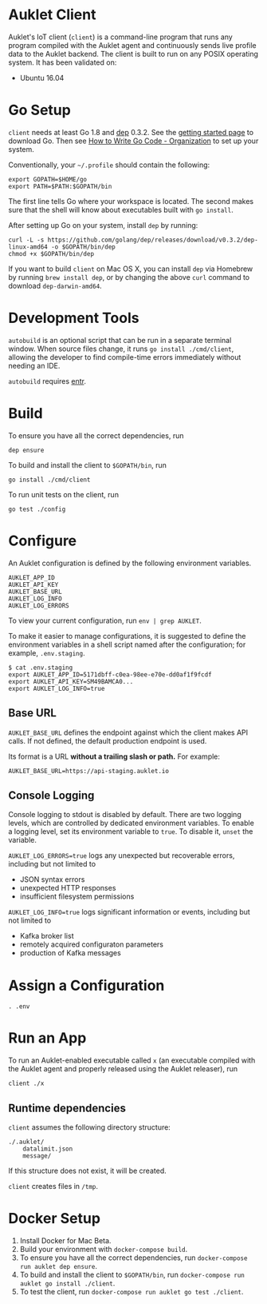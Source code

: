 # Auklet Client

Auklet's IoT client (`client`) is a command-line program that runs any program
compiled with the Auklet agent and continuously sends live profile data to the
Auklet backend. The client is built to run on any POSIX operating system. It has
been validated on:

- Ubuntu 16.04

# Go Setup

`client` needs at least Go 1.8 and [dep][godep] 0.3.2. See the
[getting started page][gs] to download Go. Then see [How to Write Go Code -
Organization][org] to set up your system.

[godep]: https://github.com/golang/dep
[gs]: https://golang.org/doc/install
[org]: https://golang.org/doc/code.html#Organization

Conventionally, your `~/.profile` should contain the following:

	export GOPATH=$HOME/go
	export PATH=$PATH:$GOPATH/bin

The first line tells Go where your workspace is located. The second makes sure
that the shell will know about executables built with `go install`.

After setting up Go on your system, install `dep` by running:

	curl -L -s https://github.com/golang/dep/releases/download/v0.3.2/dep-linux-amd64 -o $GOPATH/bin/dep
	chmod +x $GOPATH/bin/dep

If you want to build `client` on Mac OS X, you can install `dep` via
Homebrew by running `brew install dep`, or by changing the above `curl` command
to download `dep-darwin-amd64`.

# Development Tools

`autobuild` is an optional script that can be run in a separate terminal window.
When source files change, it runs `go install ./cmd/client`, allowing the developer to find
compile-time errors immediately without needing an IDE.

`autobuild` requires [entr](http://www.entrproject.org/).

# Build

To ensure you have all the correct dependencies, run

	dep ensure

To build and install the client to `$GOPATH/bin`, run

	go install ./cmd/client

To run unit tests on the client, run

	go test ./config

# Configure

An Auklet configuration is defined by the following environment variables.

	AUKLET_APP_ID
	AUKLET_API_KEY
	AUKLET_BASE_URL
	AUKLET_LOG_INFO
	AUKLET_LOG_ERRORS

To view your current configuration, run `env | grep AUKLET`.

To make it easier to manage configurations, it is suggested to define the
environment variables in a shell script named after the configuration; for
example, `.env.staging`.

	$ cat .env.staging
	export AUKLET_APP_ID=5171dbff-c0ea-98ee-e70e-dd0af1f9fcdf
	export AUKLET_API_KEY=SM49BAMCA0...
	export AUKLET_LOG_INFO=true

## Base URL

`AUKLET_BASE_URL` defines the endpoint against which the client makes API calls.
If not defined, the default production endpoint is used.

Its format is a URL **without a trailing slash or path.** For example:

	AUKLET_BASE_URL=https://api-staging.auklet.io

## Console Logging

Console logging to stdout is disabled by default. There are two logging levels,
which are controlled by dedicated environment variables. To enable a logging
level, set its environment variable to `true`. To disable it, `unset` the
variable.

`AUKLET_LOG_ERRORS=true` logs any unexpected but recoverable errors, including but
not limited to

- JSON syntax errors
- unexpected HTTP responses
- insufficient filesystem permissions

`AUKLET_LOG_INFO=true` logs significant information or events, including but not
limited to

- Kafka broker list
- remotely acquired configuraton parameters
- production of Kafka messages

# Assign a Configuration

	. .env

# Run an App

To run an Auklet-enabled executable called `x` (an executable compiled with the
Auklet agent and properly released using the Auklet releaser), run

	client ./x

## Runtime dependencies

`client` assumes the following directory structure:

	./.auklet/
		datalimit.json
		message/

If this structure does not exist, it will be created.

`client` creates files in `/tmp`.

# Docker Setup

1. Install Docker for Mac Beta.
1. Build your environment with `docker-compose build`.
1. To ensure you have all the correct dependencies, run `docker-compose run auklet dep ensure`.
1. To build and install the client to `$GOPATH/bin`, run `docker-compose run auklet go install ./client`.
1. To test the client, run `docker-compose run auklet go test ./client`.
